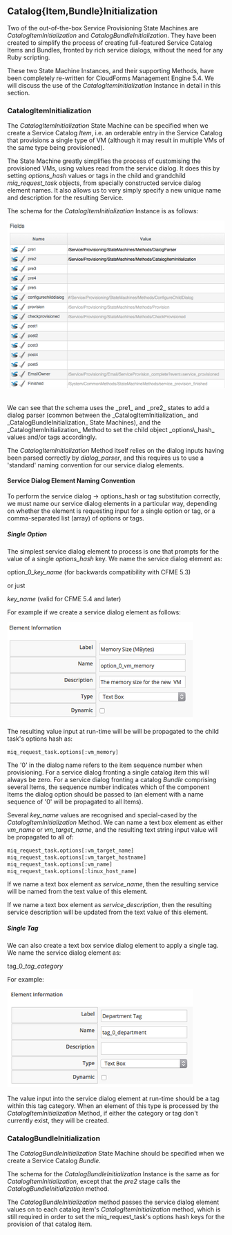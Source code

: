 ## Catalog{Item,Bundle}Initialization

Two of the out-of-the-box Service Provisioning State Machines are _CatalogItemInitialization_ and _CatalogBundleInitialization_. They have been created to simplify the process of creating full-featured Service Catalog Items and Bundles, fronted by rich service dialogs, without the need for any Ruby scripting.

These two State Machine Instances, and their supporting Methods, have been completely re-written for CloudForms Management Engine 5.4. We will discuss the use of the _CatalogItemInitialization_ Instance in detail in this section.

### CatalogItemInitialization

The _CatalogItemInitialization_ State Machine can be specified when we create a Service Catalog _Item_, i.e. an orderable entry in the Service Catalog that provisions a single type of VM (although it may result in multiple VMs of the same type being provisioned).

The State Machine greatly simplifies the process of customising the provisioned VMs, using values read from the service dialog. It does this by setting _options\_hash_ values or tags in the child and grandchild _miq\_request\_task_ objects, from specially constructed service dialog element names. It also allows us to very simply specify a new unique name and description for the resulting Service.

The schema for the _CatalogItemInitialization_ Instance is as follows:


![screenshot](images/screenshot7.png?)

<br>
We can see that the schema uses the _pre1_ and _pre2_ states to add a dialog parser (common between the _CatalogItemInitialization_ and _CatalogBundleInitialization_ State Machines), and the _CatalogItemInitialization_ Method to set the child object _options\_hash_ values and/or tags accordingly.

The _CatalogItemInitialization_ Method itself relies on the dialog inputs having been parsed correctly by _dialog\_parser_, and this requires us to use a 'standard' naming convention for our service dialog elements.

#### Service Dialog Element Naming Convention

To perform the service dialog -> options_hash or tag substitution correctly, we must name our service dialog elements in a particular way, depending on whether the element is requesting input for a single option or tag, or a comma-separated list (array) of options or tags.

##### Single Option

The simplest service dialog element to process is one that prompts for the value of a single _options\_hash_ key. We name the service dialog element as:

option\_0\__key\_name_ (for backwards compatibility with CFME 5.3)

or just

_key\_name_ (valid for CFME 5.4 and later)

For example if we create a service dialog element as follows:

![screenshot](images/screenshot9.png)

The resulting value input at run-time will be will be propagated to the child task's options hash as:

```
miq_request_task.options[:vm_memory]
```


The '0' in the  dialog name refers to the item sequence number when provisioning. For a service dialog fronting a single catalog _Item_ this will always be zero. For a service dialog fronting a catalog _Bundle_ comprising several Items, the sequence number indicates which of the component Items the dialog option should be passed to (an element with a name sequence of '0' will be propagated to all Items).

Several _key\_name_ values are recognised and special-cased by the _CatalogItemInitialization_ Method. We can name a text box element as either _vm\_name_ or _vm\_target\_name_, and the resulting text string input value will be propagated to all of:

```
miq_request_task.options[:vm_target_name]
miq_request_task.options[:vm_target_hostname]
miq_request_task.options[:vm_name]
miq_request_task.options[:linux_host_name]
```

If we name a text box element as _service\_name_, then the resulting service will be named from the text value of this element.

If we name a text box element as _service\_description_, then the resulting service description will be updated from the text value of this element.

##### Single Tag

We can also create a text box service dialog element to apply a single tag. We name the service dialog element as:

tag\_0\__tag\_category_

For example:

![screenshot](images/screenshot10.png)

The value input into the service dialog element at run-time should be a tag within this tag category. When an element of this type is processed by the _CatalogItemInitialization_ Method, if either the category or tag don't currently exist, they will be created.

### CatalogBundleInitialization

The _CatalogBundleInitialization_ State Machine should be specified when we create a Service Catalog _Bundle_.

The schema for the _CatalogBundleInitialization_ Instance is the same as for _CatalogItemInitialization_, except that the _pre2_ stage calls the _CatalogBundleInitialization_ method.

The _CatalogBundleInitialization_ method passes the service dialog element values on to each catalog item's _CatalogItemInitialization_ method, which is still required in order to set the miq\_request\_task's options hash keys for the provision of that catalog item.

